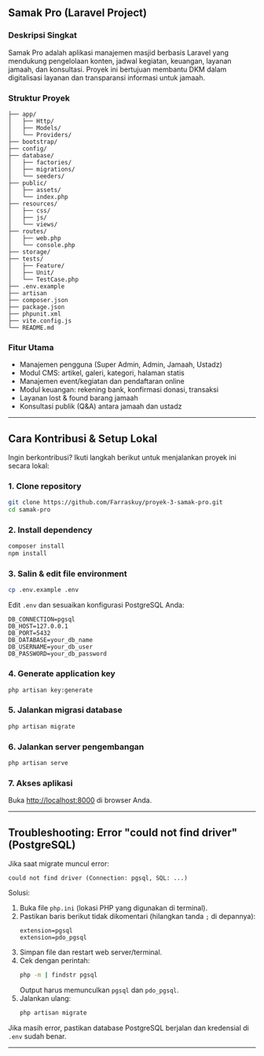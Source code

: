 ## Samak Pro (Laravel Project)


### Deskripsi Singkat
Samak Pro adalah aplikasi manajemen masjid berbasis Laravel yang mendukung pengelolaan konten, jadwal kegiatan, keuangan, layanan jamaah, dan konsultasi. Proyek ini bertujuan membantu DKM dalam digitalisasi layanan dan transparansi informasi untuk jamaah.

### Struktur Proyek

```
├── app/
│   ├── Http/
│   ├── Models/
│   └── Providers/
├── bootstrap/
├── config/
├── database/
│   ├── factories/
│   ├── migrations/
│   └── seeders/
├── public/
│   ├── assets/
│   └── index.php
├── resources/
│   ├── css/
│   ├── js/
│   └── views/
├── routes/
│   ├── web.php
│   └── console.php
├── storage/
├── tests/
│   ├── Feature/
│   ├── Unit/
│   └── TestCase.php
├── .env.example
├── artisan
├── composer.json
├── package.json
├── phpunit.xml
├── vite.config.js
└── README.md
```

### Fitur Utama
- Manajemen pengguna (Super Admin, Admin, Jamaah, Ustadz)
- Modul CMS: artikel, galeri, kategori, halaman statis
- Manajemen event/kegiatan dan pendaftaran online
- Modul keuangan: rekening bank, konfirmasi donasi, transaksi
- Layanan lost & found barang jamaah
- Konsultasi publik (Q&A) antara jamaah dan ustadz

---



## Cara Kontribusi & Setup Lokal


Ingin berkontribusi? Ikuti langkah berikut untuk menjalankan proyek ini secara lokal:


### 1. Clone repository
```bash
git clone https://github.com/Farraskuy/proyek-3-samak-pro.git
cd samak-pro
```


### 2. Install dependency
```bash
composer install
npm install
```


### 3. Salin & edit file environment
```bash
cp .env.example .env
```
Edit `.env` dan sesuaikan konfigurasi PostgreSQL Anda:
```
DB_CONNECTION=pgsql
DB_HOST=127.0.0.1
DB_PORT=5432
DB_DATABASE=your_db_name
DB_USERNAME=your_db_user
DB_PASSWORD=your_db_password
```


### 4. Generate application key
```bash
php artisan key:generate
```


### 5. Jalankan migrasi database
```bash
php artisan migrate
```


### 6. Jalankan server pengembangan
```bash
php artisan serve
```



### 7. Akses aplikasi
Buka [http://localhost:8000](http://localhost:8000) di browser Anda.

---

## Troubleshooting: Error "could not find driver" (PostgreSQL)

Jika saat migrate muncul error:

```
could not find driver (Connection: pgsql, SQL: ...)
```

Solusi:

1. Buka file `php.ini` (lokasi PHP yang digunakan di terminal).
2. Pastikan baris berikut tidak dikomentari (hilangkan tanda `;` di depannya):
	```
	extension=pgsql
	extension=pdo_pgsql
	```
3. Simpan file dan restart web server/terminal.
4. Cek dengan perintah:
	```bash
	php -m | findstr pgsql
	```
	Output harus memunculkan `pgsql` dan `pdo_pgsql`.
5. Jalankan ulang:
	```bash
	php artisan migrate
	```

Jika masih error, pastikan database PostgreSQL berjalan dan kredensial di `.env` sudah benar.

---
